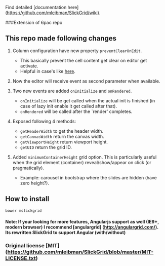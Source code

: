 Find detailed [documentation here] (https://github.com/mleibman/SlickGrid/wiki).

###Extension of 6pac repo

## This repo made following changes

1. Column configuration have new property `preventClearOnEdit`.
    - This basically prevent the cell content get clear on editor get activate.
    - Helpful in case's like [here](https://github.com/6pac/SlickGrid/issues/11).

2. Now the editor will receive event as second parameter when available.

3. Two new events are added `onInitialize` and `onRendered`.
    - `onInitialize` will be get called when the actual init is finished (in case of lazy init enable it get called after that).
    - `onRendered` will be called after the `render' completes.
    
4. Exposed following 4 methods:
    - `getHeaderWidth` to get the header width.
    - `getCanvasWidth` return the canvas width.
    - `getViewportHeight` return viewport height.
    - `getUID` return the grid ID.

5. Added `minimumContainerHeight` grid option. This is particularly useful when the grid element (container) reveal/show/appear on click (or pragmatically). 
    - Example: carousel in bootstrap where the slides are hidden (have zero height?).
    
    
## How to install

`bower mslickgrid`


#### Note: If your looking for more features, Angularjs support as well (IE9+, modern browser) I recommend [angulargrid] (http://angulargrid.com/). Its rewritten SlickGrid to support Angular (with/without)

### Original license [MIT] (https://github.com/mleibman/SlickGrid/blob/master/MIT-LICENSE.txt) 